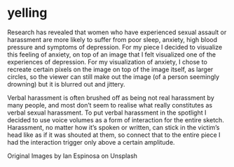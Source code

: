 # yelling

Research has revealed that women who have experienced sexual assault or harassment are more likely to suffer from poor sleep, anxiety, high blood pressure and symptoms of depression. For my piece I decided to visualize this feeling of anxiety, on top of an image that I felt visualized one of the experiences of depression. For my visualization of anxiety, I chose to recreate certain pixels on the image on top of the image itself, as larger circles, so the viewer can still make out the image (of a person seemingly drowning) but it is blurred out and jittery.

Verbal harassment is often brushed off as being not real harassment by many people, and most don’t seem to realise what really constitutes as verbal sexual harassment. To put verbal harassment in the spotlight I decided to use voice volumes as a form of interaction for the entire sketch. Harassment, no matter how it’s spoken or written, can stick in the victim’s head like as if it was shouted at them, so connect that to the entire piece I had the interaction trigger only above a certain amplitude.



Original Images by Ian Espinosa on Unsplash
